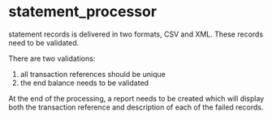 # statement_processor

statement records is delivered in two formats, CSV and XML. These records need to be validated.

There are two validations:

1. all transaction references should be unique
2. the end balance needs to be validated

At the end of the processing, a report needs to be created which will display both the transaction reference and description of each of the failed records.

